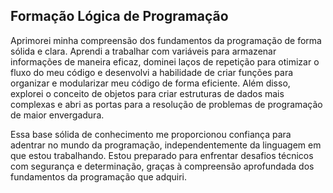 Formação Lógica de Programação
--

Aprimorei minha compreensão dos fundamentos da programação de forma sólida e clara. Aprendi a trabalhar com variáveis para armazenar informações de maneira eficaz, dominei laços de repetição para otimizar o fluxo do meu código e desenvolvi a habilidade de criar funções para organizar e modularizar meu código de forma eficiente. Além disso, explorei o conceito de objetos para criar estruturas de dados mais complexas e abri as portas para a resolução de problemas de programação de maior envergadura.

Essa base sólida de conhecimento me proporcionou confiança para adentrar no mundo da programação, independentemente da linguagem em que estou trabalhando. Estou preparado para enfrentar desafios técnicos com segurança e determinação, graças à compreensão aprofundada dos fundamentos da programação que adquiri.